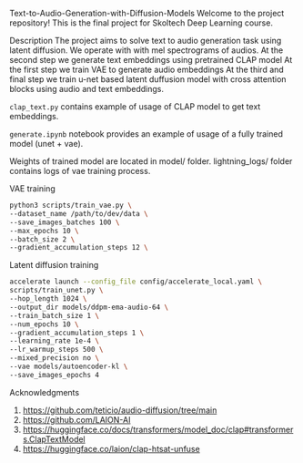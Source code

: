 Text-to-Audio-Generation-with-Diffusion-Models
Welcome to the project repository!
This is the final project for Skoltech Deep Learning course.

Description
The project aims to solve text to audio generation task using latent diffusion.
We operate with with mel spectrograms of audios. 
At the second step we generate text embeddings using pretrained CLAP model 
At the first step we train VAE to generate audio embeddings
At the third and final step we train u-net based latent duffusion model with cross attention blocks using audio and text embeddings.

```clap_text.py``` contains example of usage of CLAP model to get text embeddings.

```generate.ipynb``` notebook provides an example of usage of a fully trained model (unet + vae).

Weights of trained model are located in model/ folder. lightning_logs/ folder contains logs of vae training process.

VAE training
```sh
python3 scripts/train_vae.py \
--dataset_name /path/to/dev/data \
--save_images_batches 100 \
--max_epochs 10 \
--batch_size 2 \
--gradient_accumulation_steps 12 \
```

Latent diffusion training
```sh
accelerate launch --config_file config/accelerate_local.yaml \
scripts/train_unet.py \
--hop_length 1024 \
--output_dir models/ddpm-ema-audio-64 \
--train_batch_size 1 \
--num_epochs 10 \
--gradient_accumulation_steps 1 \
--learning_rate 1e-4 \
--lr_warmup_steps 500 \
--mixed_precision no \
--vae models/autoencoder-kl \
--save_images_epochs 4
```



Acknowledgments
1) https://github.com/teticio/audio-diffusion/tree/main
2) https://github.com/LAION-AI
3) https://huggingface.co/docs/transformers/model_doc/clap#transformers.ClapTextModel
4) https://huggingface.co/laion/clap-htsat-unfuse
